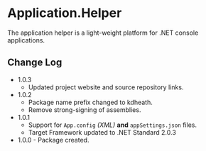 # Application.Helper
The application helper is a light-weight platform for .NET console applications.

## Change Log
- 1.0.3
  - Updated project website and source repository links.
- 1.0.2
  - Package name prefix changed to kdheath.
  - Remove strong-signing of assemblies.
- 1.0.1
  - Support for `App.config` _(XML)_ **and** `appSettings.json` files.
  - Target Framework updated to .NET Standard 2.0.3
- 1.0.0 - Package created.
